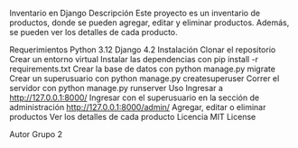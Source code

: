 Inventario en Django
Descripción
Este proyecto es un inventario de productos, donde se pueden agregar, editar y eliminar productos. Además, se pueden ver los detalles de cada producto.

Requerimientos
Python 3.12
Django 4.2
Instalación
Clonar el repositorio
Crear un entorno virtual
Instalar las dependencias con pip install -r requirements.txt
Crear la base de datos con python manage.py migrate
Crear un superusuario con python manage.py createsuperuser
Correr el servidor con python manage.py runserver
Uso
Ingresar a http://127.0.0.1:8000/
Ingresar con el superusuario en la sección de administración http://127.0.0.1:8000/admin/
Agregar, editar o eliminar productos
Ver los detalles de cada producto
Licencia
MIT License

Autor
Grupo 2